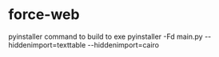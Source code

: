 # force-web

pyinstaller command to build to exe
pyinstaller -Fd main.py --hiddenimport=texttable --hiddenimport=cairo

